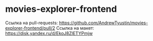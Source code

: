 # movies-explorer-frontend
Ссылка на pull-requests: https://github.com/AndrewTyustin/movies-explorer-frontend/pull/2
Ссылка на макет: https://disk.yandex.ru/d/EkoJ8ZlETYPmjw

